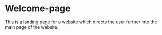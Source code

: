 # Welcome-page
This is a landing page for a website which directs the user further into the main page of the website.
